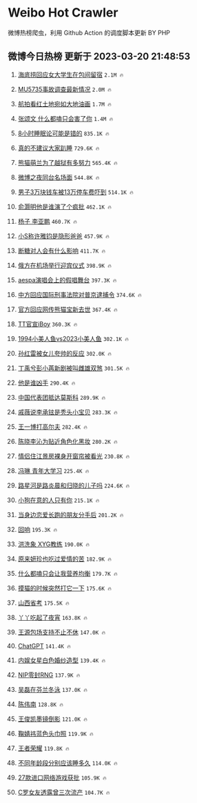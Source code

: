 # Weibo Hot Crawler 



微博热榜爬虫，利用 Github Action 的调度脚本更新 BY PHP 


## 微博今日热榜 更新于 2023-03-20 21:48:53 
1. [海底捞回应女大学生在包间留宿](https://s.weibo.com/weibo?q=%23%E6%B5%B7%E5%BA%95%E6%8D%9E%E5%9B%9E%E5%BA%94%E5%A5%B3%E5%A4%A7%E5%AD%A6%E7%94%9F%E5%9C%A8%E5%8C%85%E9%97%B4%E7%95%99%E5%AE%BF%23&t=31&band_rank=1&Refer=top) `2.1M 🔥` 

1. [MU5735事故调查最新情况](https://s.weibo.com/weibo?q=%23MU5735%E4%BA%8B%E6%95%85%E8%B0%83%E6%9F%A5%E6%9C%80%E6%96%B0%E6%83%85%E5%86%B5%23&t=31&band_rank=2&Refer=top) `2.0M 🔥` 

1. [航拍看红土地宛如大地油画](https://s.weibo.com/weibo?q=%23%E8%88%AA%E6%8B%8D%E7%9C%8B%E7%BA%A2%E5%9C%9F%E5%9C%B0%E5%AE%9B%E5%A6%82%E5%A4%A7%E5%9C%B0%E6%B2%B9%E7%94%BB%23&t=31&band_rank=3&Refer=top) `1.7M 🔥` 

1. [张颂文 什么都嗑只会害了你](https://s.weibo.com/weibo?q=%E5%BC%A0%E9%A2%82%E6%96%87%20%E4%BB%80%E4%B9%88%E9%83%BD%E5%97%91%E5%8F%AA%E4%BC%9A%E5%AE%B3%E4%BA%86%E4%BD%A0&t=31&band_rank=4&Refer=top) `1.4M 🔥` 

1. [8小时睡眠论可能是错的](https://s.weibo.com/weibo?q=%238%E5%B0%8F%E6%97%B6%E7%9D%A1%E7%9C%A0%E8%AE%BA%E5%8F%AF%E8%83%BD%E6%98%AF%E9%94%99%E7%9A%84%23&t=31&band_rank=5&Refer=top) `835.1K 🔥` 

1. [真的不建议大家趴睡](https://s.weibo.com/weibo?q=%23%E7%9C%9F%E7%9A%84%E4%B8%8D%E5%BB%BA%E8%AE%AE%E5%A4%A7%E5%AE%B6%E8%B6%B4%E7%9D%A1%23&t=31&band_rank=6&Refer=top) `729.6K 🔥` 

1. [熊猫萌兰为了越狱有多努力](https://s.weibo.com/weibo?q=%23%E7%86%8A%E7%8C%AB%E8%90%8C%E5%85%B0%E4%B8%BA%E4%BA%86%E8%B6%8A%E7%8B%B1%E6%9C%89%E5%A4%9A%E5%8A%AA%E5%8A%9B%23&t=31&band_rank=7&Refer=top) `565.4K 🔥` 

1. [微博之夜同台名场面](https://s.weibo.com/weibo?q=%23%E5%BE%AE%E5%8D%9A%E4%B9%8B%E5%A4%9C%E5%90%8C%E5%8F%B0%E5%90%8D%E5%9C%BA%E9%9D%A2%23&t=31&band_rank=8&Refer=top) `544.8K 🔥` 

1. [男子3万块钱车被13万停车费吓到](https://s.weibo.com/weibo?q=%23%E7%94%B7%E5%AD%903%E4%B8%87%E5%9D%97%E9%92%B1%E8%BD%A6%E8%A2%AB13%E4%B8%87%E5%81%9C%E8%BD%A6%E8%B4%B9%E5%90%93%E5%88%B0%23&t=31&band_rank=9&Refer=top) `514.1K 🔥` 

1. [俞灏明他是谁演了个疯批](https://s.weibo.com/weibo?q=%23%E4%BF%9E%E7%81%8F%E6%98%8E%E4%BB%96%E6%98%AF%E8%B0%81%E6%BC%94%E4%BA%86%E4%B8%AA%E7%96%AF%E6%89%B9%23&t=31&band_rank=10&Refer=top) `462.1K 🔥` 

1. [杨子 李亚鹏](https://s.weibo.com/weibo?q=%E6%9D%A8%E5%AD%90%20%E6%9D%8E%E4%BA%9A%E9%B9%8F&t=31&band_rank=11&Refer=top) `460.7K 🔥` 

1. [小S称许雅钧是隐形爸爸](https://s.weibo.com/weibo?q=%23%E5%B0%8FS%E7%A7%B0%E8%AE%B8%E9%9B%85%E9%92%A7%E6%98%AF%E9%9A%90%E5%BD%A2%E7%88%B8%E7%88%B8%23&t=31&band_rank=12&Refer=top) `457.9K 🔥` 

1. [断糖对人会有什么影响](https://s.weibo.com/weibo?q=%23%E6%96%AD%E7%B3%96%E5%AF%B9%E4%BA%BA%E4%BC%9A%E6%9C%89%E4%BB%80%E4%B9%88%E5%BD%B1%E5%93%8D%23&t=31&band_rank=13&Refer=top) `411.7K 🔥` 

1. [俄方在机场举行迎宾仪式](https://s.weibo.com/weibo?q=%23%E4%BF%84%E6%96%B9%E5%9C%A8%E6%9C%BA%E5%9C%BA%E4%B8%BE%E8%A1%8C%E8%BF%8E%E5%AE%BE%E4%BB%AA%E5%BC%8F%23&t=31&band_rank=14&Refer=top) `398.9K 🔥` 

1. [aespa演唱会上的假唱舞台](https://s.weibo.com/weibo?q=%23aespa%E6%BC%94%E5%94%B1%E4%BC%9A%E4%B8%8A%E7%9A%84%E5%81%87%E5%94%B1%E8%88%9E%E5%8F%B0%23&t=31&band_rank=15&Refer=top) `397.3K 🔥` 

1. [中方回应国际刑事法院对普京逮捕令](https://s.weibo.com/weibo?q=%23%E4%B8%AD%E6%96%B9%E5%9B%9E%E5%BA%94%E5%9B%BD%E9%99%85%E5%88%91%E4%BA%8B%E6%B3%95%E9%99%A2%E5%AF%B9%E6%99%AE%E4%BA%AC%E9%80%AE%E6%8D%95%E4%BB%A4%23&t=31&band_rank=16&Refer=top) `374.6K 🔥` 

1. [官方回应网传熊猫宝新去世](https://s.weibo.com/weibo?q=%23%E5%AE%98%E6%96%B9%E5%9B%9E%E5%BA%94%E7%BD%91%E4%BC%A0%E7%86%8A%E7%8C%AB%E5%AE%9D%E6%96%B0%E5%8E%BB%E4%B8%96%23&t=31&band_rank=17&Refer=top) `367.4K 🔥` 

1. [TT官宣iBoy](https://s.weibo.com/weibo?q=%23TT%E5%AE%98%E5%AE%A3iBoy%23&t=31&band_rank=18&Refer=top) `360.3K 🔥` 

1. [1994小美人鱼vs2023小美人鱼](https://s.weibo.com/weibo?q=%231994%E5%B0%8F%E7%BE%8E%E4%BA%BA%E9%B1%BCvs2023%E5%B0%8F%E7%BE%8E%E4%BA%BA%E9%B1%BC%23&t=31&band_rank=19&Refer=top) `302.1K 🔥` 

1. [孙红雷被女儿夸帅的反应](https://s.weibo.com/weibo?q=%23%E5%AD%99%E7%BA%A2%E9%9B%B7%E8%A2%AB%E5%A5%B3%E5%84%BF%E5%A4%B8%E5%B8%85%E7%9A%84%E5%8F%8D%E5%BA%94%23&t=31&band_rank=20&Refer=top) `302.0K 🔥` 

1. [丁禹兮彭小苒新剧被叫雌雄双煞](https://s.weibo.com/weibo?q=%23%E4%B8%81%E7%A6%B9%E5%85%AE%E5%BD%AD%E5%B0%8F%E8%8B%92%E6%96%B0%E5%89%A7%E8%A2%AB%E5%8F%AB%E9%9B%8C%E9%9B%84%E5%8F%8C%E7%85%9E%23&t=31&band_rank=21&Refer=top) `301.5K 🔥` 

1. [他是谁凶手](https://s.weibo.com/weibo?q=%23%E4%BB%96%E6%98%AF%E8%B0%81%E5%87%B6%E6%89%8B%23&t=31&band_rank=22&Refer=top) `290.4K 🔥` 

1. [中国代表团抵达莫斯科](https://s.weibo.com/weibo?q=%23%E4%B8%AD%E5%9B%BD%E4%BB%A3%E8%A1%A8%E5%9B%A2%E6%8A%B5%E8%BE%BE%E8%8E%AB%E6%96%AF%E7%A7%91%23&t=31&band_rank=23&Refer=top) `289.9K 🔥` 

1. [戚薇说李承铉是秃头小宝贝](https://s.weibo.com/weibo?q=%23%E6%88%9A%E8%96%87%E8%AF%B4%E6%9D%8E%E6%89%BF%E9%93%89%E6%98%AF%E7%A7%83%E5%A4%B4%E5%B0%8F%E5%AE%9D%E8%B4%9D%23&t=31&band_rank=24&Refer=top) `283.3K 🔥` 

1. [王一博打高尔夫](https://s.weibo.com/weibo?q=%E7%8E%8B%E4%B8%80%E5%8D%9A%E6%89%93%E9%AB%98%E5%B0%94%E5%A4%AB&t=31&band_rank=25&Refer=top) `282.4K 🔥` 

1. [陈晓李沁为贴近角色化黑妆](https://s.weibo.com/weibo?q=%23%E9%99%88%E6%99%93%E6%9D%8E%E6%B2%81%E4%B8%BA%E8%B4%B4%E8%BF%91%E8%A7%92%E8%89%B2%E5%8C%96%E9%BB%91%E5%A6%86%23&t=31&band_rank=26&Refer=top) `280.2K 🔥` 

1. [情侣住江景房裸身开窗帘被看光](https://s.weibo.com/weibo?q=%23%E6%83%85%E4%BE%A3%E4%BD%8F%E6%B1%9F%E6%99%AF%E6%88%BF%E8%A3%B8%E8%BA%AB%E5%BC%80%E7%AA%97%E5%B8%98%E8%A2%AB%E7%9C%8B%E5%85%89%23&t=31&band_rank=27&Refer=top) `230.8K 🔥` 

1. [冯琳 青年大学习](https://s.weibo.com/weibo?q=%E5%86%AF%E7%90%B3%20%E9%9D%92%E5%B9%B4%E5%A4%A7%E5%AD%A6%E4%B9%A0&t=31&band_rank=28&Refer=top) `225.4K 🔥` 

1. [路星河是路炎晨和归晓的儿子吗](https://s.weibo.com/weibo?q=%23%E8%B7%AF%E6%98%9F%E6%B2%B3%E6%98%AF%E8%B7%AF%E7%82%8E%E6%99%A8%E5%92%8C%E5%BD%92%E6%99%93%E7%9A%84%E5%84%BF%E5%AD%90%E5%90%97%23&t=31&band_rank=29&Refer=top) `224.6K 🔥` 

1. [小狗在意的人只有你](https://s.weibo.com/weibo?q=%23%E5%B0%8F%E7%8B%97%E5%9C%A8%E6%84%8F%E7%9A%84%E4%BA%BA%E5%8F%AA%E6%9C%89%E4%BD%A0%23&t=31&band_rank=30&Refer=top) `215.1K 🔥` 

1. [当身边恋爱长跑的朋友分手后](https://s.weibo.com/weibo?q=%23%E5%BD%93%E8%BA%AB%E8%BE%B9%E6%81%8B%E7%88%B1%E9%95%BF%E8%B7%91%E7%9A%84%E6%9C%8B%E5%8F%8B%E5%88%86%E6%89%8B%E5%90%8E%23&t=31&band_rank=31&Refer=top) `201.2K 🔥` 

1. [回响](https://s.weibo.com/weibo?q=%E5%9B%9E%E5%93%8D&t=31&band_rank=32&Refer=top) `195.3K 🔥` 

1. [洪洗象 XYG教练](https://s.weibo.com/weibo?q=%E6%B4%AA%E6%B4%97%E8%B1%A1%20XYG%E6%95%99%E7%BB%83&t=31&band_rank=33&Refer=top) `190.0K 🔥` 

1. [原来妍珍也吃过爱情的苦](https://s.weibo.com/weibo?q=%23%E5%8E%9F%E6%9D%A5%E5%A6%8D%E7%8F%8D%E4%B9%9F%E5%90%83%E8%BF%87%E7%88%B1%E6%83%85%E7%9A%84%E8%8B%A6%23&t=31&band_rank=34&Refer=top) `182.9K 🔥` 

1. [什么都嗑只会让我营养均衡](https://s.weibo.com/weibo?q=%E4%BB%80%E4%B9%88%E9%83%BD%E5%97%91%E5%8F%AA%E4%BC%9A%E8%AE%A9%E6%88%91%E8%90%A5%E5%85%BB%E5%9D%87%E8%A1%A1&t=31&band_rank=35&Refer=top) `179.7K 🔥` 

1. [摸猫的时候突然打它一下](https://s.weibo.com/weibo?q=%23%E6%91%B8%E7%8C%AB%E7%9A%84%E6%97%B6%E5%80%99%E7%AA%81%E7%84%B6%E6%89%93%E5%AE%83%E4%B8%80%E4%B8%8B%23&t=31&band_rank=36&Refer=top) `175.6K 🔥` 

1. [山西省考](https://s.weibo.com/weibo?q=%E5%B1%B1%E8%A5%BF%E7%9C%81%E8%80%83&t=31&band_rank=37&Refer=top) `175.5K 🔥` 

1. [丫丫吃起了夜宵](https://s.weibo.com/weibo?q=%23%E4%B8%AB%E4%B8%AB%E5%90%83%E8%B5%B7%E4%BA%86%E5%A4%9C%E5%AE%B5%23&t=31&band_rank=38&Refer=top) `163.8K 🔥` 

1. [王源包场支持不止不休](https://s.weibo.com/weibo?q=%23%E7%8E%8B%E6%BA%90%E5%8C%85%E5%9C%BA%E6%94%AF%E6%8C%81%E4%B8%8D%E6%AD%A2%E4%B8%8D%E4%BC%91%23&t=31&band_rank=39&Refer=top) `147.0K 🔥` 

1. [ChatGPT](https://s.weibo.com/weibo?q=ChatGPT&t=31&band_rank=40&Refer=top) `141.4K 🔥` 

1. [内娱女星白色婚纱造型](https://s.weibo.com/weibo?q=%23%E5%86%85%E5%A8%B1%E5%A5%B3%E6%98%9F%E7%99%BD%E8%89%B2%E5%A9%9A%E7%BA%B1%E9%80%A0%E5%9E%8B%23&t=31&band_rank=41&Refer=top) `139.4K 🔥` 

1. [NIP零封RNG](https://s.weibo.com/weibo?q=%23NIP%E9%9B%B6%E5%B0%81RNG%23&t=31&band_rank=42&Refer=top) `137.9K 🔥` 

1. [吴磊在芬兰冬泳](https://s.weibo.com/weibo?q=%23%E5%90%B4%E7%A3%8A%E5%9C%A8%E8%8A%AC%E5%85%B0%E5%86%AC%E6%B3%B3%23&t=31&band_rank=43&Refer=top) `137.0K 🔥` 

1. [陈伟南](https://s.weibo.com/weibo?q=%E9%99%88%E4%BC%9F%E5%8D%97&t=31&band_rank=44&Refer=top) `128.8K 🔥` 

1. [王俊凯墨镜倒影](https://s.weibo.com/weibo?q=%23%E7%8E%8B%E4%BF%8A%E5%87%AF%E5%A2%A8%E9%95%9C%E5%80%92%E5%BD%B1%23&t=31&band_rank=45&Refer=top) `121.0K 🔥` 

1. [鞠婧祎蓝色头巾照](https://s.weibo.com/weibo?q=%23%E9%9E%A0%E5%A9%A7%E7%A5%8E%E8%93%9D%E8%89%B2%E5%A4%B4%E5%B7%BE%E7%85%A7%23&t=31&band_rank=46&Refer=top) `119.9K 🔥` 

1. [王者荣耀](https://s.weibo.com/weibo?q=%23%E7%8E%8B%E8%80%85%E8%8D%A3%E8%80%80%23&t=31&band_rank=47&Refer=top) `119.8K 🔥` 

1. [不同年龄段分别应该睡多久](https://s.weibo.com/weibo?q=%23%E4%B8%8D%E5%90%8C%E5%B9%B4%E9%BE%84%E6%AE%B5%E5%88%86%E5%88%AB%E5%BA%94%E8%AF%A5%E7%9D%A1%E5%A4%9A%E4%B9%85%23&t=31&band_rank=48&Refer=top) `114.0K 🔥` 

1. [27款进口网络游戏获批](https://s.weibo.com/weibo?q=%2327%E6%AC%BE%E8%BF%9B%E5%8F%A3%E7%BD%91%E7%BB%9C%E6%B8%B8%E6%88%8F%E8%8E%B7%E6%89%B9%23&t=31&band_rank=49&Refer=top) `105.9K 🔥` 

1. [C罗女友透露曾三次流产](https://s.weibo.com/weibo?q=%23C%E7%BD%97%E5%A5%B3%E5%8F%8B%E9%80%8F%E9%9C%B2%E6%9B%BE%E4%B8%89%E6%AC%A1%E6%B5%81%E4%BA%A7%23&t=31&band_rank=50&Refer=top) `104.7K 🔥` 

